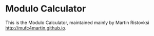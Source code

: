 Modulo Calculator
=======
This is the Modulo Calculator, maintained mainly by Martin Ristovksi <http://mufc4martin.github.io>.
